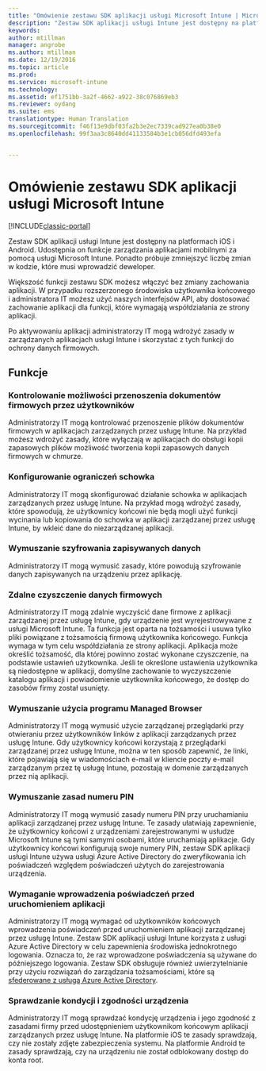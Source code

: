 ```yaml
---
title: "Omówienie zestawu SDK aplikacji usługi Microsoft Intune | Microsoft Docs"
description: "Zestaw SDK aplikacji usługi Intune jest dostępny na platformach iOS i Android. Udostępnia on funkcje zarządzania aplikacjami mobilnymi za pomocą usługi Microsoft Intune."
keywords: 
author: mtillman
manager: angrobe
ms.author: mtillman
ms.date: 12/19/2016
ms.topic: article
ms.prod: 
ms.service: microsoft-intune
ms.technology: 
ms.assetid: ef1751bb-3a2f-4662-a922-38c076869eb3
ms.reviewer: oydang
ms.suite: ems
translationtype: Human Translation
ms.sourcegitcommit: f46f13e9dbf03fa2b3e2ec7339cad927ea0b38e0
ms.openlocfilehash: 99f3aa3c8640dd41133584b3e1cb056dfd493efa


---
```


# <a name="overview-of-the-microsoft-intune-app-sdk"></a>Omówienie zestawu SDK aplikacji usługi Microsoft Intune

[!INCLUDE[classic-portal](../includes/classic-portal.md)]

Zestaw SDK aplikacji usługi Intune jest dostępny na platformach iOS i Android. Udostępnia on funkcje zarządzania aplikacjami mobilnymi za pomocą usługi Microsoft Intune. Ponadto próbuje zmniejszyć liczbę zmian w kodzie, które musi wprowadzić deweloper.

Większość funkcji zestawu SDK możesz włączyć bez zmiany zachowania aplikacji. W przypadku rozszerzonego środowiska użytkownika końcowego i administratora IT możesz użyć naszych interfejsów API, aby dostosować zachowanie aplikacji dla funkcji, które wymagają współdziałania ze strony aplikacji.

Po aktywowaniu aplikacji administratorzy IT mogą wdrożyć zasady w zarządzanych aplikacjach usługi Intune i skorzystać z tych funkcji do ochrony danych firmowych.

## <a name="features"></a>Funkcje
### <a name="control-users-ability-to-move-corporate-documents"></a>Kontrolowanie możliwości przenoszenia dokumentów firmowych przez użytkowników
Administratorzy IT mogą kontrolować przenoszenie plików dokumentów firmowych w aplikacjach zarządzanych przez usługę Intune. Na przykład możesz wdrożyć zasady, które wyłączają w aplikacjach do obsługi kopii zapasowych plików możliwość tworzenia kopii zapasowych danych firmowych w chmurze.  

### <a name="configure-clipboard-restrictions"></a>Konfigurowanie ograniczeń schowka
Administratorzy IT mogą skonfigurować działanie schowka w aplikacjach zarządzanych przez usługę Intune. Na przykład mogą wdrożyć zasady, które spowodują, że użytkownicy końcowi nie będą mogli użyć funkcji wycinania lub kopiowania do schowka w aplikacji zarządzanej przez usługę Intune, by wkleić dane do niezarządzanej aplikacji.

### <a name="enforce-encryption-on-saved-data"></a>Wymuszanie szyfrowania zapisywanych danych
Administratorzy IT mogą wymusić zasady, które powodują szyfrowanie danych zapisywanych na urządzeniu przez aplikację.

### <a name="remotely-wipe-corporate-data"></a>Zdalne czyszczenie danych firmowych
Administratorzy IT mogą zdalnie wyczyścić dane firmowe z aplikacji zarządzanej przez usługę Intune, gdy urządzenie jest wyrejestrowywane z usługi Microsoft Intune. Ta funkcja jest oparta na tożsamości i usuwa tylko pliki powiązane z tożsamością firmową użytkownika końcowego. Funkcja wymaga w tym celu współdziałania ze strony aplikacji. Aplikacja może określić tożsamość, dla której powinno zostać wykonane czyszczenie, na podstawie ustawień użytkownika. Jeśli te określone ustawienia użytkownika są niedostępne w aplikacji, domyślne zachowanie to wyczyszczenie katalogu aplikacji i powiadomienie użytkownika końcowego, że dostęp do zasobów firmy został usunięty.

### <a name="enforce-the-use-of-a-managed-browser"></a>Wymuszanie użycia programu Managed Browser
Administratorzy IT mogą wymusić użycie zarządzanej przeglądarki przy otwieraniu przez użytkowników linków z aplikacji zarządzanych przez usługę Intune. Gdy użytkownicy końcowi korzystają z przeglądarki zarządzanej przez usługę Intune, można w ten sposób zapewnić, że linki, które pojawiają się w wiadomościach e-mail w kliencie poczty e-mail zarządzanym przez tę usługę Intune, pozostają w domenie zarządzanych przez nią aplikacji.

### <a name="enforce-a-pin-policy"></a>Wymuszanie zasad numeru PIN
Administratorzy IT mogą wymusić zasady numeru PIN przy uruchamianiu aplikacji zarządzanej przez usługę Intune. Te zasady ułatwiają zapewnienie, że użytkownicy końcowi z urządzeniami zarejestrowanymi w usłudze Microsoft Intune są tymi samymi osobami, które uruchamiają aplikacje. Gdy użytkownicy końcowi konfigurują swoje numery PIN, zestaw SDK aplikacji usługi Intune używa usługi Azure Active Directory do zweryfikowania ich poświadczeń względem poświadczeń użytych do zarejestrowania urządzenia.

### <a name="require-users-to-enter-credentials-before-they-can-start-apps"></a>Wymaganie wprowadzenia poświadczeń przed uruchomieniem aplikacji
Administratorzy IT mogą wymagać od użytkowników końcowych wprowadzenia poświadczeń przed uruchomieniem aplikacji zarządzanej przez usługę Intune. Zestaw SDK aplikacji usługi Intune korzysta z usługi Azure Active Directory w celu zapewnienia środowiska jednokrotnego logowania. Oznacza to, że raz wprowadzone poświadczenia są używane do późniejszego logowania. Zestaw SDK obsługuje również uwierzytelnianie przy użyciu rozwiązań do zarządzania tożsamościami, które są [sfederowane z usługą Azure Active Directory](/active-directory/active-directory-aadconnect-federation-compatibility).

### <a name="check-device-health-and-compliance"></a>Sprawdzanie kondycji i zgodności urządzenia
Administratorzy IT mogą sprawdzać kondycję urządzenia i jego zgodność z zasadami firmy przed udostępnieniem użytkownikom końcowym aplikacji zarządzanych przez usługę Intune. Na platformie iOS te zasady sprawdzają, czy nie zostały zdjęte zabezpieczenia systemu. Na platformie Android te zasady sprawdzają, czy na urządzeniu nie został odblokowany dostęp do konta root.  



<!--HONumber=Dec16_HO3-->


